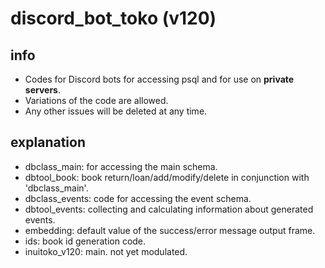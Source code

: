 # discord_bot_toko (v120)
## info
- Codes for Discord bots for accessing psql and for use on **private servers**.
- Variations of the code are allowed.
- Any other issues will be deleted at any time.

## explanation
- dbclass_main: for accessing the main schema.
- dbtool_book: book return/loan/add/modify/delete in conjunction with 'dbclass_main'.
- dbclass_events: code for accessing the event schema.
- dbtool_events: collecting and calculating information about generated events.
- embedding: default value of the success/error message output frame.
- ids: book id generation code.
- inuitoko_v120: main. not yet modulated.
